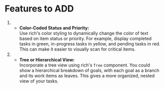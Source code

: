 # Features to ADD

1. - **Color-Coded Status and Priority:**  
  Use rich's color styling to dynamically change the color of text based on item status or priority. For example, display completed tasks in green, in-progress tasks in yellow, and pending tasks in red. This can make it easier to visually scan for critical items.

2. - **Tree or Hierarchical View:**  
  Incorporate a tree view using rich's `Tree` component. You could show a hierarchical breakdown of goals, with each goal as a branch and its work items as leaves. This gives a more organized, nested view of your tasks.